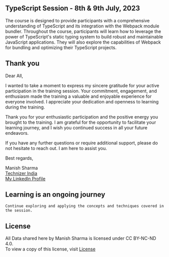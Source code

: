 ## TypeScript Session - 8th & 9th July, 2023

The course is designed to provide participants with a comprehensive understanding of TypeScript and its integration with the Webpack module bundler. Throughout the course, participants will learn how to leverage the power of TypeScript's static typing system to build robust and maintainable JavaScript applications. They will also explore the capabilities of Webpack for bundling and optimizing their TypeScript projects.

## Thank you

Dear All,

I wanted to take a moment to express my sincere gratitude for your active participation in the training session. Your commitment, engagement, and enthusiasm made the training a valuable and enjoyable experience for everyone involved. I appreciate your dedication and openness to learning during the training.

Thank you for your enthusiastic participation and the positive energy you brought to the training. I am grateful for the opportunity to facilitate your learning journey, and I wish you continued success in all your future endeavors.

If you have any further questions or require additional support, please do not hesitate to reach out. I am here to assist you.

Best regards,

Manish Sharma  
[Technizer India](https://www.technizerindia.com)  
[My LinkedIn Profile](https://www.linkedin.com/in/manishsharma30/)


## **Learning is an ongoing journey**  
`Continue exploring and applying the concepts and techniques covered in the session.`


## License
All Data shared here by Manish Sharma is licensed under CC BY-NC-ND 4.0.  
To view a copy of this license, visit [License](http://creativecommons.org/licenses/by-nc-nd/4.0/)
